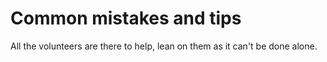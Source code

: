 # Common mistakes and tips

All the volunteers are there to help, lean on them as it can't be done alone.